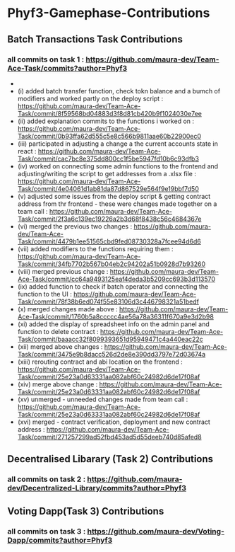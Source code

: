 # Phyf3-Gamephase-Contributions

## Batch Transactions Task Contributions
 ### all commits on task 1 : https://github.com/maura-dev/Team-Ace-Task/commits?author=Phyf3
 - 
 - (i) added batch  transfer function, check tokn balance and a bumch of modifiers and worked partly on the deploy script : https://github.com/maura-dev/Team-Ace-Task/commit/8f59568bd04883d3f8d81cb420b9f1024030e7ee
 - (ii) added explanation commits to the functions i worked on :  https://github.com/maura-dev/Team-Ace-Task/commit/0b93ffa62d555c5e8c566b9811aae60b22900ec0
 - (iii) participated in adjusting a change a the current accounts state in react : https://github.com/maura-dev/Team-Ace-Task/commit/cac7bc8e375dd800cc1f5be5947fd10b6c93dfb3
 - (iv) worked on connecting some admin functions to the frontend and adjusting/writing the script to get addresses from a .xlsx file : https://github.com/maura-dev/Team-Ace-Task/commit/4e04061d1ab81da87d867529e564f9e19bbf7d50
 - (v) adjusted some issues from the deploy script & getting contract address from thr frontend - these were changes made together on a team call : https://github.com/maura-dev/Team-Ace-Task/commit/2f3a6c139ec19226a2b3d68f8438c56c4684367e
 - (vi) merged the previous two changes : https://github.com/maura-dev/Team-Ace-Task/commit/4479b1ee51565cbd9fed08730328a7fcee94d6d6
 - (vii) added modifiers to the functions requiring them : https://github.com/maura-dev/Team-Ace-Task/commit/34fb7702b567b04eb2c94202a51b0928d7b93260
 - (viii) merged previous change : https://github.com/maura-dev/Team-Ace-Task/commit/cc64a9493125eaf4deda3b5209cc693b3d113570
 - (ix) added function to check if batch operator and connecting the function to the UI : https://github.com/maura-dev/Team-Ace-Task/commit/78f38b6ed074f55e83106d3c446798321a51bedf
 - (x) merged changes made above : https://github.com/maura-dev/Team-Ace-Task/commit/1760b5a8ccccc4ae56a78a36311f670a9e3d2b98
 - (xi) added the display of spreadsheet info on the admin panel and function to delete contract : https://github.com/maura-dev/Team-Ace-Task/commit/baaacc32f8099393651d95949471c4a440eac22c
 - (xii) merged above changes : https://github.com/maura-dev/Team-Ace-Task/commit/3475e9b8dacc526d2de8e390dd3797e72d03674a
 - (xiii)  rerouting contract and abi location on the frontend : https://github.com/maura-dev/Team-Ace-Task/commit/25e23a0d63331aa082abf60c24982d6de17f08af
 - (xiv) merge above change : https://github.com/maura-dev/Team-Ace-Task/commit/25e23a0d63331aa082abf60c24982d6de17f08af
 - (xv) unmerged -  unneeded changes made from team call : https://github.com/maura-dev/Team-Ace-Task/commit/25e23a0d63331aa082abf60c24982d6de17f08af
 - (xvi) merged - contract verification, deployment and new contract address : https://github.com/maura-dev/Team-Ace-Task/commit/271257299ad52fbd453ad5d55deeb740d85afed8
 
 ## Decentralised Libarary (Task 2) Contributions
  ### all commits on task 2 : https://github.com/maura-dev/Decentralized-Library/commits?author=Phyf3
  
 ## Voting Dapp(Task 3) Contributions
  ### all commits on task 3 : https://github.com/maura-dev/Voting-Dapp/commits?author=Phyf3
